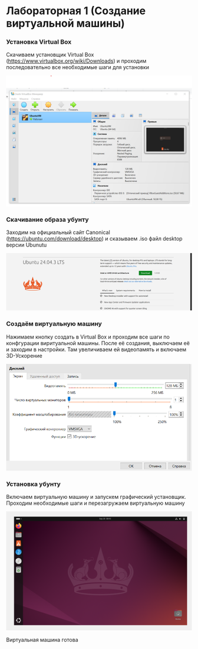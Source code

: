 # Лабораторная 1 (Создание виртуальной машины)

### Установка Virtual Box

Скачиваем установщик Virtual Box (https://www.virtualbox.org/wiki/Downloads) и проходим последовательно все необходимые шаги для установки

![Virtual Box](images/VirtualBox.png)

### Скачивание образа убунту

Заходим на официальный сайт Canonical (https://ubuntu.com/download/desktop) и сказываем .iso файл desktop версии Ubunutu

![Chrome](images/ubuntu-site.png)

### Создаём виртуальную машину

Нажимаем кнопку создать в Virtual Box и проходим все шаги по конфгурации виритуальной машины. После её создания, выключаем её и заходим в настройки. Там увеличиваем ей видеопамять и включаем 3D-Ускорение

![Virtual Box](images/vm-settings.png)

### Установка убунту

Включаем виртуальную машину и запускем графический установщик. Проходим необходимые шаги и перезагружаем виртуальную машину

![Virtual Box](images/ubuntu-desktop.png)


Виртуальная машина готова